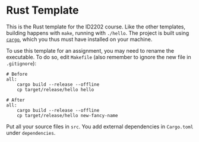 # Rust Template

This is the Rust template for the ID2202 course. Like the other templates,
building happens with `make`, running with `./hello`. The project is built using
[`cargo`](https://crates.io/), which you thus must have installed on your
machine.

To use this template for an assignment, you may need to rename the
executable. To do so, edit `Makefile` (also remember to ignore the new
file in `.gitignore`):

```make
# Before
all:
	cargo build --release --offline
	cp target/release/hello hello

# After
all:
	cargo build --release --offline
	cp target/release/hello new-fancy-name
```

Put all your source files in `src`. You add external dependencies in `Cargo.toml`
under `dependencies`.
